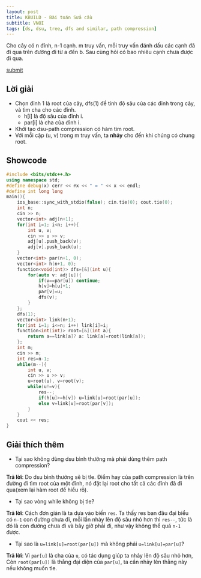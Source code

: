 ```yaml
---
layout: post
title: KBUILD - Bài toán Sửa cầu
subtitle: VNOI
tags: [ds, dsu, tree, dfs and similar, path compression]
---
```

Cho cây có n đỉnh, n-1 cạnh. m truy vấn, mỗi truy vấn đánh dấu các cạnh đã đi qua trên đường đi từ a đến b. Sau cùng hỏi có bao nhiêu cạnh chưa được đi qua.

[submit](https://codeforces.com/group/FLVn1Sc504/contest/274816/problem/D)

## Lời giải

- Chọn đỉnh 1 là root của cây, dfs(1) để tính độ sâu của các đỉnh trong cây, và tìm cha cho các đỉnh.
  + h[i] là độ sâu của đỉnh i.
  + par[i] là cha của đỉnh i.
- Khởi tạo dsu-path compression có hàm tìm root.
- Với mỗi cặp (u, v) trong m truy vấn, ta **nhảy** cho đến khi chúng có chung root.

## Showcode

```c++
#include <bits/stdc++.h>
using namespace std;
#define debug(x) cerr << #x << " = " << x << endl;
#define int long long
main(){
	ios_base::sync_with_stdio(false); cin.tie(0); cout.tie(0);
	int n;
	cin >> n;
	vector<int> adj[n+1];
	for(int i=1; i<n; i++){
		int u, v;
		cin >> u >> v;
		adj[u].push_back(v);
		adj[v].push_back(u);
	}
	vector<int> par(n+1, 0);
	vector<int> h(n+1, 0);
	function<void(int)> dfs=[&](int u){
		for(auto v: adj[u]){
			if(v==par[u]) continue;
			h[v]=h[u]+1;
			par[v]=u;
			dfs(v);
		}
	};
	dfs(1);
	vector<int> link(n+1);
	for(int i=1; i<=n; i++) link[i]=i;
	function<int(int)> root=[&](int a){
		return a==link[a]? a: link[a]=root(link[a]);
	};
	int m;
	cin >> m;
	int res=n-1;
	while(m--){
		int u, v;
		cin >> u >> v;
		u=root(u), v=root(v);
		while(u!=v){
			res--;
			if(h[u]>=h[v]) u=link[u]=root(par[u]);
			else v=link[v]=root(par[v]);
		}
	}
	cout << res;
}
```

## Giải thích thêm

- Tại sao không dùng dsu bình thường mà phải dùng thêm path compression?

**Trả lời**: Do dsu bình thường sẽ bị tle. Điểm hay của path compression là trên đường đi tìm root của một đỉnh, nó đặt lại root cho tất cả các đỉnh đã đi qua(xem lại hàm root để hiểu rõ).

- Tại sao vòng while không bị tle?

**Trả lời**: Cách đơn giản là ta dựa vào biến `res`. Ta thấy res ban đâu đại biểu có `n-1` con đường chưa đi, mỗi lần nhảy lên độ sâu nhỏ hơn thì `res--`, tức là đó là con đường chưa đi và bây giờ phải đi, như vậy không thể quá `n-1` được.

- Tại sao là `u=link[u]=root(par[u])` mà không phải `u=link[u]=par[u]`?

**Trả lời**: Vì `par[u]` là cha của `u`, có tác dụng giúp ta nhảy lên độ sâu nhỏ hơn, Còn `root(par[u])` là thằng đại diện của `par[u]`, ta cần nhảy lên thằng này nếu không muốn tle.
